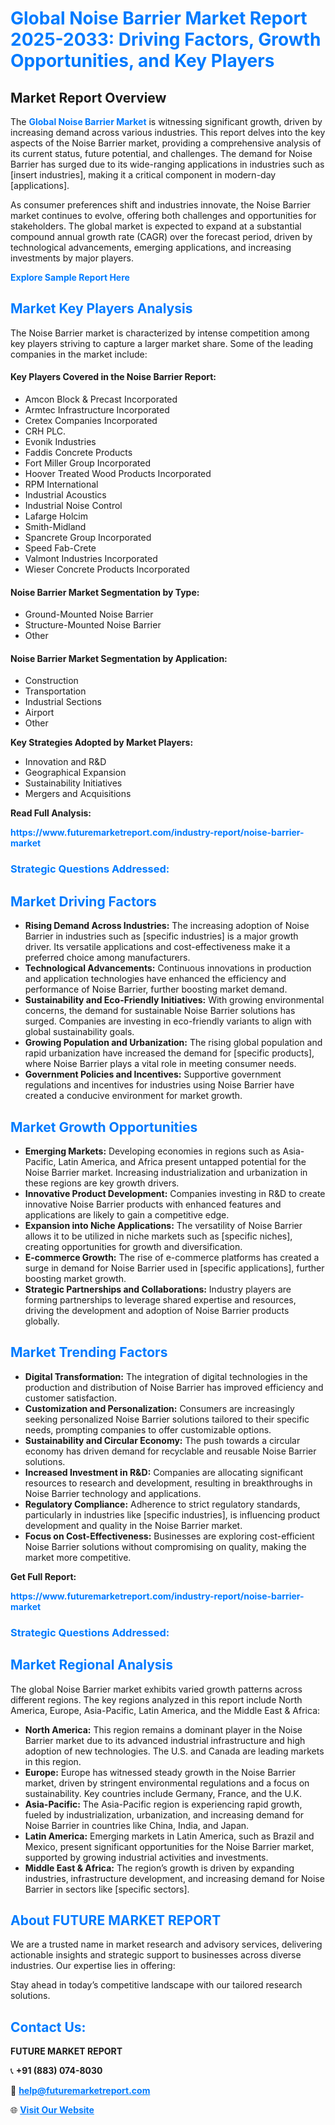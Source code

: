 <h1 style="color: #007BFF;">Global Noise Barrier Market Report 2025-2033: Driving Factors, Growth Opportunities, and Key Players</h1>

<section id="overview">
<h2>Market Report Overview</h2>
<p>The <a href="https://www.futuremarketreport.com/industry-report/noise-barrier-market" style="color: #007BFF; text-decoration: none;"><strong>Global Noise Barrier Market</strong></a> is witnessing significant growth, driven by increasing demand across various industries. This report delves into the key aspects of the Noise Barrier market, providing a comprehensive analysis of its current status, future potential, and challenges. The demand for Noise Barrier has surged due to its wide-ranging applications in industries such as [insert industries], making it a critical component in modern-day [applications].</p>
<p>As consumer preferences shift and industries innovate, the Noise Barrier market continues to evolve, offering both challenges and opportunities for stakeholders. The global market is expected to expand at a substantial compound annual growth rate (CAGR) over the forecast period, driven by technological advancements, emerging applications, and increasing investments by major players.</p>
</section>

<section id="overview">
<p><a href="https://www.futuremarketreport.com/request-sample/reportId=92890" style="color: #007BFF; text-decoration: none;"><strong>Explore Sample Report Here</strong></a></p>
</section>

<section id="key-players">
<h2 style="color: #007BFF;">Market Key Players Analysis</h2>
<p>The Noise Barrier market is characterized by intense competition among key players striving to capture a larger market share. Some of the leading companies in the market include:</p>
<h4>Key Players Covered in the Noise Barrier Report:</h4>
<ul><li>Amcon Block &amp; Precast Incorporated</li><li>Armtec Infrastructure Incorporated</li><li>Cretex Companies Incorporated</li><li>CRH PLC.</li><li>Evonik Industries</li><li>Faddis Concrete Products</li><li>Fort Miller Group Incorporated</li><li>Hoover Treated Wood Products Incorporated</li><li>RPM International</li><li>Industrial Acoustics</li><li>Industrial Noise Control</li><li>Lafarge Holcim</li><li>Smith-Midland</li><li>Spancrete Group Incorporated</li><li>Speed Fab-Crete</li><li>Valmont Industries Incorporated</li><li>Wieser Concrete Products Incorporated</li></ul>
<h4>Noise Barrier Market Segmentation by Type:</h4>
<ul><li>Ground-Mounted Noise Barrier</li><li>Structure-Mounted Noise Barrier</li><li>Other</li></ul>

<h4>Noise Barrier Market Segmentation by Application:</h4>
<ul><li>Construction</li><li>Transportation</li><li>Industrial Sections</li><li>Airport</li><li>Other</li></ul>
<p><strong>Key Strategies Adopted by Market Players:</strong></p>
<ul>
<li>Innovation and R&D</li>
<li>Geographical Expansion</li>
<li>Sustainability Initiatives</li>
<li>Mergers and Acquisitions</li>
</ul>
</section>

<section>
<p><strong>Read Full Analysis: </strong></p><a href="https://www.futuremarketreport.com/industry-report/noise-barrier-market" style="color: #007BFF; text-decoration: none;"><strong>https://www.futuremarketreport.com/industry-report/noise-barrier-market</strong></a>
<h3 style="color: #007BFF;">Strategic Questions Addressed:</h3>
</section>

<section id="driving-factors">
<h2 style="color: #007BFF;">Market Driving Factors</h2>
<ul>
<li><strong>Rising Demand Across Industries:</strong> The increasing adoption of Noise Barrier in industries such as [specific industries] is a major growth driver. Its versatile applications and cost-effectiveness make it a preferred choice among manufacturers.</li>
<li><strong>Technological Advancements:</strong> Continuous innovations in production and application technologies have enhanced the efficiency and performance of Noise Barrier, further boosting market demand.</li>
<li><strong>Sustainability and Eco-Friendly Initiatives:</strong> With growing environmental concerns, the demand for sustainable Noise Barrier solutions has surged. Companies are investing in eco-friendly variants to align with global sustainability goals.</li>
<li><strong>Growing Population and Urbanization:</strong> The rising global population and rapid urbanization have increased the demand for [specific products], where Noise Barrier plays a vital role in meeting consumer needs.</li>
<li><strong>Government Policies and Incentives:</strong> Supportive government regulations and incentives for industries using Noise Barrier have created a conducive environment for market growth.</li>
</ul>
</section>

<section id="growth-opportunities">
<h2 style="color: #007BFF;">Market Growth Opportunities</h2>
<ul>
<li><strong>Emerging Markets:</strong> Developing economies in regions such as Asia-Pacific, Latin America, and Africa present untapped potential for the Noise Barrier market. Increasing industrialization and urbanization in these regions are key growth drivers.</li>
<li><strong>Innovative Product Development:</strong> Companies investing in R&D to create innovative Noise Barrier products with enhanced features and applications are likely to gain a competitive edge.</li>
<li><strong>Expansion into Niche Applications:</strong> The versatility of Noise Barrier allows it to be utilized in niche markets such as [specific niches], creating opportunities for growth and diversification.</li>
<li><strong>E-commerce Growth:</strong> The rise of e-commerce platforms has created a surge in demand for Noise Barrier used in [specific applications], further boosting market growth.</li>
<li><strong>Strategic Partnerships and Collaborations:</strong> Industry players are forming partnerships to leverage shared expertise and resources, driving the development and adoption of Noise Barrier products globally.</li>
</ul>
</section>

<section id="trending-factors">
<h2 style="color: #007BFF;">Market Trending Factors</h2>
<ul>
<li><strong>Digital Transformation:</strong> The integration of digital technologies in the production and distribution of Noise Barrier has improved efficiency and customer satisfaction.</li>
<li><strong>Customization and Personalization:</strong> Consumers are increasingly seeking personalized Noise Barrier solutions tailored to their specific needs, prompting companies to offer customizable options.</li>
<li><strong>Sustainability and Circular Economy:</strong> The push towards a circular economy has driven demand for recyclable and reusable Noise Barrier solutions.</li>
<li><strong>Increased Investment in R&D:</strong> Companies are allocating significant resources to research and development, resulting in breakthroughs in Noise Barrier technology and applications.</li>
<li><strong>Regulatory Compliance:</strong> Adherence to strict regulatory standards, particularly in industries like [specific industries], is influencing product development and quality in the Noise Barrier market.</li>
<li><strong>Focus on Cost-Effectiveness:</strong> Businesses are exploring cost-efficient Noise Barrier solutions without compromising on quality, making the market more competitive.</li>
</ul>
</section>

<section>
<p><strong>Get Full Report: </strong></p><a href="https://www.futuremarketreport.com/industry-report/noise-barrier-market" style="color: #007BFF; text-decoration: none;"><strong>https://www.futuremarketreport.com/industry-report/noise-barrier-market</strong></a>
<h3 style="color: #007BFF;">Strategic Questions Addressed:</h3>
</section>


<section id="regional-analysis">
<h2 style="color: #007BFF;">Market Regional Analysis</h2>
<p>The global Noise Barrier market exhibits varied growth patterns across different regions. The key regions analyzed in this report include North America, Europe, Asia-Pacific, Latin America, and the Middle East & Africa:</p>
<ul>
<li><strong>North America:</strong> This region remains a dominant player in the Noise Barrier market due to its advanced industrial infrastructure and high adoption of new technologies. The U.S. and Canada are leading markets in this region.</li>
<li><strong>Europe:</strong> Europe has witnessed steady growth in the Noise Barrier market, driven by stringent environmental regulations and a focus on sustainability. Key countries include Germany, France, and the U.K.</li>
<li><strong>Asia-Pacific:</strong> The Asia-Pacific region is experiencing rapid growth, fueled by industrialization, urbanization, and increasing demand for Noise Barrier in countries like China, India, and Japan.</li>
<li><strong>Latin America:</strong> Emerging markets in Latin America, such as Brazil and Mexico, present significant opportunities for the Noise Barrier market, supported by growing industrial activities and investments.</li>
<li><strong>Middle East & Africa:</strong> The region’s growth is driven by expanding industries, infrastructure development, and increasing demand for Noise Barrier in sectors like [specific sectors].</li>
</ul>
</section>

<footer>
<h2 style="color: #007BFF;">About FUTURE MARKET REPORT</h2>
<p>We are a trusted name in market research and advisory services, delivering actionable insights and strategic support to businesses across diverse industries. Our expertise lies in offering:</p>

<p>Stay ahead in today’s competitive landscape with our tailored research solutions.</p>

<h2 style="color: #007BFF;">Contact Us:</h2>
<p><strong>FUTURE MARKET REPORT</strong></p>
<p>📞 <strong>+91 (883) 074-8030</strong></p>
<p>📧 <strong><a href="mailto:help@futuremarketreport.com" style="color: #007BFF;">help@futuremarketreport.com</a></strong></p>
<p>🌐 <strong><a href="https://www.futuremarketreport.com/" style="color: #007BFF;">Visit Our Website</a></strong></p>
</footer>